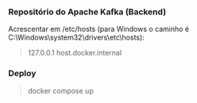 ### Repositório do Apache Kafka (Backend)

Acrescentar em /etc/hosts (para Windows o caminho é C:\Windows\system32\drivers\etc\hosts):
>127.0.0.1 host.docker.internal

### Deploy
>docker compose up